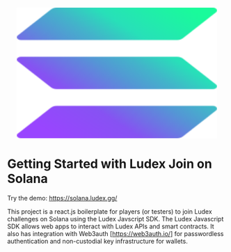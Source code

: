 <p align="center">
  <img width="460" height="300" src="/public/assets/solana.svg">
</p>

# Getting Started with Ludex Join on Solana

Try the demo: https://solana.ludex.gg/

This project is a react.js boilerplate for players (or testers) to join Ludex challenges on Solana using the Ludex Javscript SDK. The Ludex Javascript SDK allows web apps to interact with Ludex APIs and smart contracts. It also has integration with Web3auth [https://web3auth.io/] for passwordless authentication and non-custodial key infrastructure for wallets.
